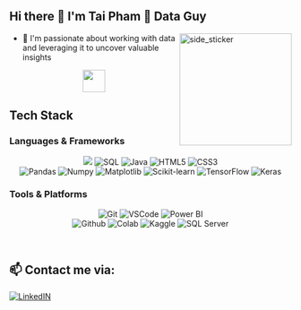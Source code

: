 ## Hi there :wave: I'm Tai Pham 🌱 Data Guy   
<img align="right" width=200px height=200px alt="side_sticker" src="https://media.giphy.com/media/TEnXkcsHrP4YedChhA/giphy.gif" />

- 🔭  I'm passionate about working with data and leveraging it to uncover valuable insights
<div align="center">
<img src="[https://raw.githubusercontent.com/innng/innng/master/assets/kyubey.gif](https://www.deviantart.com/cj21/art/Rock-Lee-Sprite-Gif-By-Cj21-91142584)" height="40" />
</div>

## Tech Stack 
### Languages & Frameworks
<p align="center">
<img src="https://img.shields.io/badge/Python-3670A0?style=for-the-badge&logo=python&logoColor=ffdd54">
<img alt="SQL" src="https://img.shields.io/badge/SQL-336791?style=for-the-badge&logo=postgresql&logoColor=white">
<img alt="Java" src="https://img.shields.io/badge/Java-%23ED8B00.svg?style=for-the-badge&logo=openjdk&logoColor=white">
<img alt="HTML5" src="https://img.shields.io/badge/HTML5-%23E34F26.svg?style=for-the-badge&logo=html5&logoColor=white">
<img alt="CSS3" src="https://img.shields.io/badge/CSS3-%231572B6.svg?style=for-the-badge&logo=css3&logoColor=white">

<br/>
<img alt="Pandas" src="https://img.shields.io/badge/Pandas-%23150458.svg?style=for-the-badge&logo=pandas&logoColor=white">
<img alt="Numpy" src="https://img.shields.io/badge/Numpy-%23013243.svg?style=for-the-badge&logo=numpy&logoColor=white">
<img alt="Matplotlib" src="https://img.shields.io/badge/Matplotlib-%23ffffff.svg?style=for-the-badge&logo=Matplotlib&logoColor=black">
<img alt="Scikit-learn" src="https://img.shields.io/badge/scikit--learn-%23F7931E.svg?style=for-the-badge&logo=scikit-learn&logoColor=white">
<img alt="TensorFlow" src="https://img.shields.io/badge/TensorFlow-%23FF6F00.svg?style=for-the-badge&logo=TensorFlow&logoColor=white">
<img alt="Keras" src="https://img.shields.io/badge/Keras-%23D00000.svg?style=for-the-badge&logo=Keras&logoColor=white">
</p>

### Tools & Platforms
<p align="center">
<img alt="Git" src="https://img.shields.io/badge/Git-f05134?style=for-the-badge&logo=git&logoColor=f05134&labelColor=282828">
<img alt="VSCode" src="https://img.shields.io/badge/Visual%20Studio%20Code-0078d7.svg?style=for-the-badge&logo=visual-studio-code&logoColor=white">
<img alt="Power BI" src="https://img.shields.io/badge/Power%20BI-F2C811?style=for-the-badge&logo=powerbi&logoColor=black">
<br/>
<img alt="Github" src="https://img.shields.io/badge/GitHub-100000?style=for-the-badge&logo=github&logoColor=white" />
<img alt="Colab" src="https://img.shields.io/badge/Colab-fb9c04?style=for-the-badge&&logo=google-colab&logoColor=fb9c04&labelColor=282828">
<img alt="Kaggle"  src="https://img.shields.io/badge/Kaggle-20BEFF?style=for-the-badge&logo=Kaggle&logoColor=white" />
<img alt="SQL Server" src="https://img.shields.io/badge/Microsoft%20SQL%20Server-CC2927?style=for-the-badge&logo=microsoftsqlserver&logoColor=white" />
</p>

</p>
<br />

## 📫 Contact me via:
[![LinkedIN](https://img.shields.io/badge/LinkedIn-0077B5?style=for-the-badge&logo=linkedin&logoColor=white)](https://www.linkedin.com/in/tai-pham-6005b0294/)

